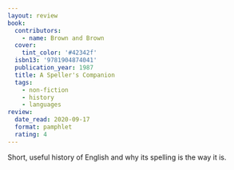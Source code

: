 ```yaml
---
layout: review
book:
  contributors:
    - name: Brown and Brown
  cover:
    tint_color: '#42342f'
  isbn13: '9781904874041'
  publication_year: 1987
  title: A Speller's Companion
  tags:
    - non-fiction
    - history
    - languages
review:
  date_read: 2020-09-17
  format: pamphlet
  rating: 4
---
```


Short, useful history of English and why its spelling is the way it is.
